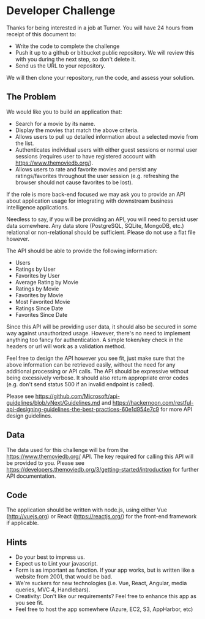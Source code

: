 # Developer Challenge
Thanks for being interested in a job at Turner.  You will have 24 hours from receipt of this document to:

* Write the code to complete the challenge
* Push it up to a github or bitbucket public repository. We will review this with you during the next step, so don't delete it.
* Send us the URL to your repository.

We will then clone your repository, run the code, and assess your solution.

## The Problem

We would like you to build an application that:

* Search for a movie by its name.
* Display the movies that match the above criteria.
* Allows users to pull up detailed information about a selected movie from the list.
* Authenticates individual users with either guest sessions or normal user sessions (requires user to have registered account with https://www.themoviedb.org/).
* Allows users to rate and favorite movies and persist any ratings/favorites throughout the user session (e.g. refreshing the browser should not cause favorites to be lost).

If the role is more back-end focused we may ask you to provide an API about application usage for integrating with downstream business intelligence applications.

Needless to say, if you will be providing an API, you will need to persist user data somewhere. Any data store (PostgreSQL, SQLite, MongoDB, etc.) relational or non-relational should be sufficient. Please do not use a flat file however. 

The API should be able to provide the following information:

* Users
* Ratings by User
* Favorites by User
* Average Rating by Movie
* Ratings by Movie
* Favorites by Movie
* Most Favorited Movie
* Ratings Since Date
* Favorites Since Date

Since this API will be providing user data, it should also be secured in some way against unauthorized usage. However, there's no need to implement anything too fancy for authentication. A simple token/key check in the headers or url will work as a validation method.

Feel free to design the API however you see fit, just make sure that the above information can be retrieved easily, without the need for any additional processing or API calls. The API should be expressive without being excessively verbose. It should also return appropriate error codes (e.g. don't send status 500 if an invalid endpoint is called).

Please see https://github.com/Microsoft/api-guidelines/blob/vNext/Guidelines.md and https://hackernoon.com/restful-api-designing-guidelines-the-best-practices-60e1d954e7c9 for more API design guidelines.

## Data

The data used for this challenge will be from the https://www.themoviedb.org/ API. The key required for calling this API will be provided to you. Please see https://developers.themoviedb.org/3/getting-started/introduction for further API documentation.

## Code
The application should be written with node.js, using either Vue (http://vuejs.org) or React (https://reactjs.org/) for the front-end framework if applicable.

## Hints

* Do your best to impress us.
* Expect us to Lint your javascript.
* Form is as important as function.  If your app works, but is written like a website from 2001, that would be bad.
* We're suckers for new technologies (i.e. Vue, React, Angular, media queries, MVC 4, Handlebars).
* Creativity: Don't like our requirements? Feel free to enhance this app as you see fit.
* Feel free to host the app somewhere (Azure, EC2, S3, AppHarbor, etc)
